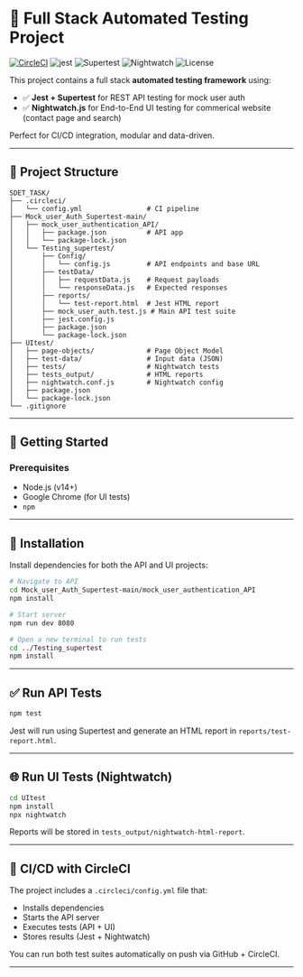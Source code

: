 
# 🧪 Full Stack Automated Testing Project
[![CircleCI](https://circleci.com/gh/Sara-Hossny/SDET_task.svg?style=svg)](https://circleci.com/gh/Sara-Hossny/SDET_task)
![jest](https://img.shields.io/badge/tested%20with-jest-99424f?style=for-the-badge&logo=jest)
![Supertest](https://img.shields.io/badge/tested%20with-supertest-blue?style=for-the-badge)
![Nightwatch](https://img.shields.io/badge/tested%20with-nightwatch-yellow?style=for-the-badge&logo=chrome)
![License](https://img.shields.io/badge/license-MIT-brightgreen?style=for-the-badge)

This project contains a full stack **automated testing framework** using:

- ✅ **Jest + Supertest** for REST API testing for mock user auth
- ✅ **Nightwatch.js** for End-to-End UI testing for commerical website (contact page and search)

Perfect for CI/CD integration, modular and data-driven.

---

## 📁 Project Structure

```
SDET_TASK/
├── .circleci/
│   └── config.yml                # CI pipeline
├── Mock_user_Auth_Supertest-main/
│   ├── mock_user_authentication_API/
│   │   ├── package.json          # API app
│   │   └── package-lock.json
│   └── Testing_supertest/
│       ├── Config/
│       │   └── config.js         # API endpoints and base URL
│       ├── testData/
│       │   ├── requestData.js    # Request payloads
│       │   └── responseData.js   # Expected responses
│       ├── reports/
│       │   └── test-report.html  # Jest HTML report
│       ├── mock_user_auth.test.js # Main API test suite
│       ├── jest.config.js
│       ├── package.json
│       └── package-lock.json
├── UItest/
│   ├── page-objects/             # Page Object Model
│   ├── test-data/                # Input data (JSON)
│   ├── tests/                    # Nightwatch tests
│   ├── tests_output/             # HTML reports
│   ├── nightwatch.conf.js        # Nightwatch config
│   ├── package.json
│   └── package-lock.json
└── .gitignore
```

---

## 🚀 Getting Started

### Prerequisites

- Node.js (v14+)
- Google Chrome (for UI tests)
- `npm`

---

## 🔧 Installation

Install dependencies for both the API and UI projects:

```bash
# Navigate to API
cd Mock_user_Auth_Supertest-main/mock_user_authentication_API
npm install

# Start server
npm run dev 8080

# Open a new terminal to run tests
cd ../Testing_supertest
npm install
```

---

## ✅ Run API Tests

```bash
npm test
```

Jest will run using Supertest and generate an HTML report in `reports/test-report.html`.

---

## 🌐 Run UI Tests (Nightwatch)

```bash
cd UItest
npm install
npx nightwatch
```

Reports will be stored in `tests_output/nightwatch-html-report`.

---

## 🔄 CI/CD with CircleCI

The project includes a `.circleci/config.yml` file that:

- Installs dependencies
- Starts the API server
- Executes tests (API + UI)
- Stores results (Jest + Nightwatch)

You can run both test suites automatically on push via GitHub + CircleCI.

---

